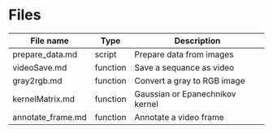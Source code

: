 Files
=====

| File name         |  Type    | Description                       |
|-------------------|----------|-----------------------------------|
| prepare_data.md   | script   | Prepare data from images          |
| videoSave.md      | function | Save a sequance as video          |
| gray2rgb.md       | function | Convert a gray to RGB image       |
| kernelMatrix.md   | function | Gaussian or Epanechnikov kernel   |
| annotate_frame.md | function | Annotate a video frame            |